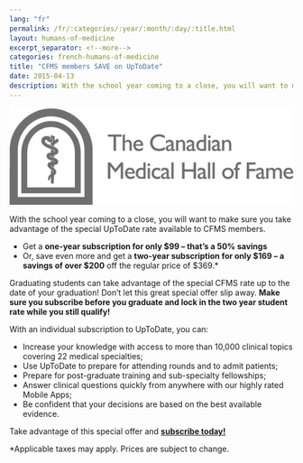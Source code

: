 ```yaml
---
lang: "fr"
permalink: /fr/:categories/:year/:month/:day/:title.html
layout: humans-of-medicine
excerpt_separator: <!--more-->
categories: french-humans-of-medicine
title: "CFMS members SAVE on UpToDate"
date: 2015-04-13
description: With the school year coming to a close, you will want to make sure you take advantage of the special UpToDate rate available to CFMS members.
---
```


<img class="right" src="/images/news-images/CMHF.png">

With the school year coming to a close, you will want to make sure you take advantage of the special UpToDate rate available to CFMS members.

- Get a **one-year subscription for only $99 &ndash; that’s a 50% savings**
- Or, save even more and get a **two-year subscription for only $169 &ndash; a savings of over $200** off the regular price of $369.*

<!--more-->
Graduating students can take advantage of the special CFMS rate up to the date of your graduation! Don’t let this great special offer slip away. **Make sure you subscribe before you graduate and lock in the two year student rate while you still qualify!**

With an individual subscription to UpToDate, you can:

- Increase your knowledge with access to more than 10,000 clinical topics covering 22 medical specialties;
- Use UpToDate to prepare for attending rounds and to admit patients;
- Prepare for post-graduate training and sub-specialty fellowships;
- Answer clinical questions quickly from anywhere with our highly rated Mobile Apps;
- Be confident that your decisions are based on the best available evidence.

Take advantage of this special offer and <a href="https://store.uptodate.com/society_cfms/sso/index/login/">**subscribe today!**</a>

<div class="addendum">*Applicable taxes may apply. Prices are subject to change.</div>


